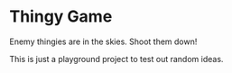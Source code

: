 # Thingy Game
Enemy thingies are in the skies. Shoot them down!

This is just a playground project to test out random ideas.